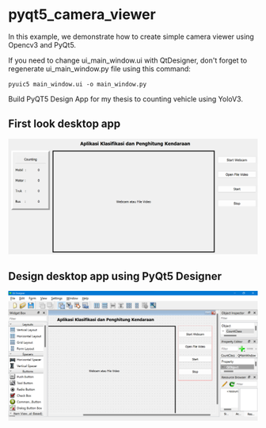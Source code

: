 # pyqt5_camera_viewer
In this example, we demonstrate how to create simple camera viewer using Opencv3 and PyQt5.

If you  need to change ui_main_window.ui with QtDesigner, don't forget to regenerate ui_main_window.py file using this command:  
```{r, engine='sh', count_lines}
pyuic5 main_window.ui -o main_window.py
```

Build PyQT5 Design App for my thesis to counting vehicle using YoloV3.

## First look desktop app

<img src="https://github.com/Abito21/Counting-App-PyQt5/blob/main/src/ui_app_counting.png" width="1040"/>


## Design desktop app using PyQt5 Designer

<img src="https://github.com/Abito21/Counting-App-PyQt5/blob/main/src/design_app_using_pyqt5design.png" width="1040"/>